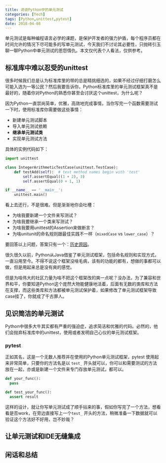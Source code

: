 ```yaml
---
title: 说说Python中的单元测试
categories: [Tech]
tags: [Python,unittest,pytest]
date: 2018-04-08
---
```


单元测试是每种编程语言必学的课题，是保护开发者的强力护盾，每个程序员都在时间允许的情况下尽可能多的写单元测试，今天我们不讨论其必要性，只抛砖引玉聊一聊Python中单元测试的恩怨情仇。本文仅代表个人看法，仅供参考。

## 标准库中难以忍受的unittest

很多时候我们总是认为标准库里的带的总是精挑细选的，如果不经过仔细打磨怎么可能入选为一等公民？然后我要告诉你，Python标准库里的单元测试框架真不是最好的，随着你对Python的熟悉你甚至会讨厌这个unittest，为什么呢？

因为Python一直崇尚简单，优雅，高效地完成事情，当你写完一个函数需要测试一下时，使用标准库你需要做这些事情：

- 新建单元测试脚本
- 导入单元测试依赖
- **继承单元测试类**
- 实现单元测试方法

具体的实例代码如下：

```python
import unittest

class IntegerArithmeticTestCase(unittest.TestCase):
    def testAdd(self):  # test method names begin with 'test'
        self.assertEqual((1 + 2), 3)
        self.assertEqual(0 + 1, 1)

if __name__ == '__main__':
    unittest.main()
```

看上去还行，不是很难。但是渐渐地你会吐槽：

- 为啥我要新建一个文件来写测试？
- 为啥我要继承一个类来写测试？
- 为啥我要用unittest的Assertion来做断言？
- 为啥unitunit的命名规则跟最佳实践不一样（`mixedCase` vs `lower_case`）？

要回答以上问题，答案只有一个：[历史原因](https://www.quora.com/Will-Pythons-unittest-module-become-pythonic-anytime-soon)。

很久很久以前，Python从Java借鉴了单元测试框架，包括命名规则和实现方式，一直沿用至今。不得不说这个框架没啥毛病，该有的功能的都有，想做的事都可以做，但是用起来总是没有爽的感觉。

但是为啥伟大的社区力量为啥不把这个框架改的爽一点呢？没办法，为了兼容和世界和平，你要知道Python这个庞然大物能健康地活着，后面有无数的类库和方法在支撑，而这些类库和方法都被单元测试保护着，如果修改了单元测试框架导致case挂了，你就成了千古罪人。

## 见识简洁的单元测试

Python中很多大牛其实都有严重的强迫症，追求简洁和优雅的代码。必然的，他们会抛弃标准库中的unittest，使用或者发明自己心仪的单元测试框架。

### pytest

正如其名，这是一个无数人推荐并在使用的Python单元测试框架，pytest 使用起来非常简单，只要你的方法名是以 `test_` 开头就可以，你可以和需要测试的方法放在一起，亦或是新建一个文件来专门存放单元测试，都可以。


```python
def your_func():
  pass

def test_your_func():
  assert result
```
这样的设计，就让你写单元测试成了顺手拈来的事，假如你写完了一个方法，想看看是否work，在旁边直接写上一个`test_` 开头的方法，稍微准备一下数据就可以验证这个方法好不好用，岂不妙哉？

## 让单元测试和IDE无缝集成

## 闲话和总结